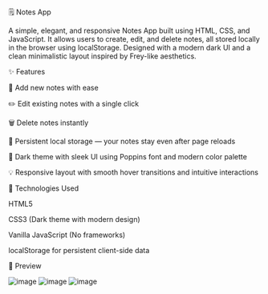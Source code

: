 🗒️ Notes App 

A simple, elegant, and responsive Notes App built using HTML, CSS, and JavaScript. It allows users to create, edit, and delete notes, all stored locally in the browser using localStorage. Designed with a modern dark UI and a clean minimalistic layout inspired by Frey-like aesthetics.

✨ Features

📌 Add new notes with ease

✏️ Edit existing notes with a single click

🗑️ Delete notes instantly

💾 Persistent local storage — your notes stay even after page reloads

🎨 Dark theme with sleek UI using Poppins font and modern color palette

💡 Responsive layout with smooth hover transitions and intuitive interactions

🚀 Technologies Used

HTML5

CSS3 (Dark theme with modern design)

Vanilla JavaScript (No frameworks)

localStorage for persistent client-side data

📸 Preview

![image](https://github.com/user-attachments/assets/2455bc63-860b-45d2-a7fc-e4455e75ff62)
![image](https://github.com/user-attachments/assets/cfec5169-2bd4-4b1a-a9e3-04f9045c145e)
![image](https://github.com/user-attachments/assets/d203ee70-d6e1-4bec-b75c-72ff6f3211d2)

